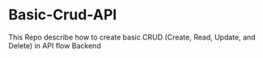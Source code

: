# Basic-Crud-API
This Repo describe how to create basic CRUD (Create, Read, Update, and Delete) in API flow Backend
